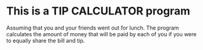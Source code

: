 # This is a TIP CALCULATOR program
Assuming that you and your friends went out for lunch. The program calculates the amount of money that will be paid by each of you if you were to equally share the bill and tip.
